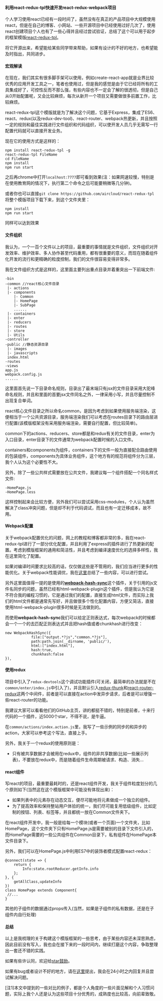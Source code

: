 #### 利用react-redux-tpl快速开发react-redux-webpack项目

个人学习使用react已经有一段时间了，虽然没有在真正的产品项目中大规模使用react，但是在自己的博客、小网站、一些开源项目中已经使用过好几次了，使用react创建项目个人也有了一些心得并且经过尝试验证，总结了这个可以用于起步的框架模版[react-redux-tpl](https://github.com/aircloud/react-redux-tpl)。

将它开源出来，希望能给某些同学带来帮助，如果有设计的不好的地方，也希望能及时指出，共同进步。

#### 宏观解读

在现在，我们其实有很多脚手架可以使用，例如create-react-app就是业界比较优秀的应用开发工具之一，笔者也使用过，但是我的感觉是由于它已经将所有的工具集成好了，可控性反而不那么强，有些内容也不一定会了解的很透彻，但是自己从0开始配置呢，又会比较麻烦，每次从新开一个项目又需要做很多前置工作，比较麻烦。

react-redux-tpl这个模版就是为了解决这个问题，它基于Express，集成了ES6、react、redux(以及redux-dev-tool)、react-router、webpack热更新，并且按照一定的规则和最佳实践进行文件组织和代码组织，可以使开发人员几乎无需写一行配置代码就可以直接开发业务。

现在它的使用方式是这样的：

```
npm install react-redux-tpl -g
react-redux-tpl FileName
cd FileName
npm install
npm run start
```

之后再chrome中打开`localhost:7777`即可看到效果(注：如果网速较慢，特别是在使用教育网的情况下，执行第二个命令之后可能要稍微等几分钟)。

或者你也可以直接`git clone https://github.com/aircloud/react-redux-tpl`将整个模版项目下载下来，到这个文件夹里：

```
npm install
npm run start
```

同样可以达到效果

#### 文件组织

我认为，一个一百个文件以上的项目，最重要的事情就是文件组织，文件组织对开发效率、维护效率、多人协作甚至代码重用，都有很重要的意义，而现在随着组件化开发的流行和更精确的粒度控制，我们的文件很容易变得非常多。

我在文件组织方式是这样的，这里面主要列出重点目录并着重突出一下前端文件:

```
-bin
-common //react核心文件目录
 |- actions
 |- components
 	|- Common
 	|- HomePage
 	|- SubPage
 	......
 |- containers
 |- enter
 |- reducers
 |- routes
 |- store
 |- Utils
-controller
-public //静态资源目录
 |- images
 |- javascripts
 index.html
-routes
-views
app.js
webpack.config.js
...... 
```

这里面首先说一下目录命名规则，目录出了最末端只有jsx的文件目录采用大驼峰命名规则，并且和里面的首要jsx文件同名之外，一律采用小写，并且尽量控制不出现复合单词。

react核心文件目录之所以命名common，是因为考虑到如果使用服务端渲染，这便相当于一个公共资源目录，服务端渲染我们可以考虑在routes目录下的路由层进行配置(该模版框架没有采用服务端渲染，需要自行配置，但比较简单)。

common下的actions、reducers、store都是和redux有关的文件目录，enter为入口目录，enter目录下的文件通常为webpack配置时候的入口文件。

containers和components为组件，containers下的文件一般为直接配合路由使用的包装组件，components为具体业务组件，这个地方有的规范将组件分为三层，我个人认为这个必要性不大。

另外，除了一些公共样式需要放在公共文件，我建议每一个组件搭配一个同名样式文件:

```
-HomePage.js
-HomePage.less
```

这样控制起来会比较方便，另外我们可以尝试采用css-modules，个人认为虽然解决了class冲突问题，但是却不利于代码调试，而且也有一定迁移成本，故不用。

#### Webpack配置

关于webpack配置优化的问题，网上的教程和博客都非常的多，我在react-redux-tpl进行了一部分优化配置，并且利用了express的插件进行了热更新的配置。考虑到模版框架的通用和简洁性，并且考虑到编译速度优化的选择多样性，我在这里简化了配置。

如果对编译时间要求比较高的话，仅仅做这些是不管用的，我们应当进行更多的性能优化。关于webpack性能调优，我在[这里](https://github.com/aircloud/BookReadNote/tree/master/webpackLearning)总结了一些内容，可以进行尝试。

另外这里面值得一提的是使用的[**webpack-hash-sync**](https://github.com/aircloud/webpack-hash-sync)这个插件，关于引用的js文件名同步的问题，虽然已经有html-webpack-plugin这个插件，但是我认为它是不符合我的编程习惯的，它是通过我们的配置，直接生成html文件，而实际上我们的html文件都是通常先写好，并且做很多个性化配置内容，方便又简洁，直接使用html-webpack-plugin很多时候是无法做到的。

而使用**webpack-hash-sync**我们可以给定正则表达式，每次webpack的时候都会一个一个的去匹配正则表达式并且把hash值或者chunkhash进行改变：

```
new WebpackHashSync({
            file:["output.*?js","common.*?js"],
            path:path.join(__dirname, 'public/'),
            html:["index.html"],
            hash:true,
            chunkhash:false
}),
```

#### 使用redux

项目中引入了`redux-devtools`这个调试功能插件(可关闭，最简单的办法就是不在`common/enter/index.js`中引入了)，并且默认引入[redux-thunk](https://github.com/gaearon/redux-thunk)和[react-router-redux](https://github.com/reactjs/react-router-redux)这两个中间件，前者是可以直接在action中发异步请求，后者是可以增强一些react-router的功能。

我建议大家可以看看他们的GitHub主页，讲的都挺不错的，特别是前者，十来行代码的一个插件，近5000个star，不得不说，是牛逼。

在`common/actions/index.action.js`里，我写了一些示例的同步的和异步的action，大家可以参考这个写法，直接上手。

另外，我关于一个redux的使用原则是：

* 只有被共享数据才会被用在redux中，组件的非共享数据(比如一些展示列表)，不要放在redux中，而是随着组件生命周期被请求、构造、消失... 

#### react组件

写react的项目，最重要最耗时的，还是react组件开发，我关于组件粒度划分的几个原则如下(当然这在这个模版框架中可能没有体现出来)：

* 如果列表中的元素存在动态交互，便尽可能地将元素做成一个独立的组件。
* 为了提高效率和保持整站用户体验的统一，我们尽可能复用低级组件，比如定制的按钮、列表、标签等，并且都统一放在Common文件夹下。

在react组件开发中，我一般是给每一个模块(或者一个页面)一个文件夹，比如HomePage，这个文件夹下只有HomePage.js是需要被别的目录下文件引入的，而HomePage需要的一些公共组件在Common目录下，私有组件在HomePage本文件目录下。

另外，我们可以在HomePage.js中利用ES7中的装饰者模式配置react-redux：

```
@connect(state => {
    return {
        Info:state.rootReducer.getInfo.info
    };
}, {
    getAllClass,updateInfo
})
class HomePage extends Component{
 //...
}
```
其他的子组件的数据通过props传入(当然，如果是子组件的私有数据，还是在子组件内自行处理)

#### 总结

以上是我梳理的关于构建这个模版框架的一些思考，由于某些内容还未深思熟虑，因此目前没有写入，我也会在接下来的一段时间内，继续打磨这个内容，争取整理出一套还不错的实践。

如果有些许认同，欢迎给[star鼓励](https://github.com/aircloud/react-redux-tpl)。

如果有bug或者设计不好的地方，请在[这里](https://github.com/aircloud/react-redux-tpl/issues)提出，我会在24小时之内回复并且尝试解决问题。


[注1]本文中提到的一些对比的例子，都是个人角度的一些片面见解和个人习惯问题，实际上我个人还是认为这些项目十分优秀的，成熟度也比较高，向前辈致敬。


